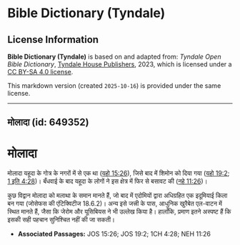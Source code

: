# Bible Dictionary (Tyndale)

## License Information

**Bible Dictionary (Tyndale)** is based on and adapted from: _Tyndale Open Bible Dictionary_, [Tyndale House Publishers](https://tyndaleopenresources.com/), 2023, which is licensed under a [CC BY-SA 4.0 license](https://creativecommons.org/licenses/by-sa/4.0/legalcode.en).

This markdown version (created `2025-10-16`) is provided under the same license.



--------------------------------

## मोलादा (id: 649352)

मोलादा
======

मोलादा यहूदा के गोत्र के नगरों में से एक था ([यहो 15:26](https://ref.ly/Josh15:26)), जिसे बाद में शिमोन को दिया गया ([यहो 19:2](https://ref.ly/Josh19:2); [1 इति 4:28](https://ref.ly/1Chr4:28))। बँधवाई के बाद यहूदा के लोगों ने इस क्षेत्र में फिर से बसावट की ([नहे 11:26](https://ref.ly/Neh11:26))। 

कुछ विद्वान मोलादा को मलाथा के समान मानते हैं, जो बाद में एदोमियों द्वारा अधिग्रहित एक इदूमियाई किला बन गया (जोसेफस की एंटिक्विटीज 18\.6\.2\)। अन्य इसे जत्त्री के पास, आधुनिक खुरैबेत एल\-वाटन में स्थित मानते हैं, जैसा कि जेरोम और यूसिबियस ने भी उल्लेख किया है। हालाँकि, प्रमाण इतने अस्पष्ट हैं कि इसकी सही पहचान सुनिश्चित नहीं की जा सकती।

* **Associated Passages:** JOS 15:26; JOS 19:2; 1CH 4:28; NEH 11:26

